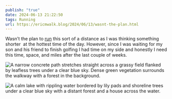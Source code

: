 ```yaml
---
publish: "true"
date: 2024-06-13 21:22:50
tags: Running
url: https://ericmwalk.blog/2024/06/13/wasnt-the-plan.html
---
```


Wasn’t the plan to [run](https://www.strava.com/activities/11646984919) this sort of a distance as I was thinking something shorter  at the hottest time of the day. However, since I was waiting for my son and his friend to finish golfing I had time on my side and honestly I need this time, space, and miles after the last couple of weeks.

![A narrow concrete path stretches straight across a grassy field flanked by leafless trees under a clear blue sky. Dense green vegetation surrounds the walkway with a forest in the background.](https://ericmwalk.blog/uploads/2024/img-0323.jpeg)

![A calm lake with rippling water bordered by lily pads and shoreline trees under a clear blue sky with a distant forest and a house across the water.](https://ericmwalk.blog/uploads/2024/img-0326.jpeg)
